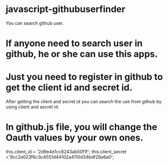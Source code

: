 # javascript-githubuserfinder
You can search github user.
# If anyone need to search user in github, he or she can use this apps.

# Just you need to register in github to get the client id and secret id. 
After getting the client and secret id you can search the use from github by using client and secret id.

# In github.js file, you will change the Oauth values by your own ones.

this.client_id = '2d9e4e1cc8243ab50f1f';
this.client_secret ='9cc2a023f6c3c4551d44102a4110d34bdf29a6a0';
